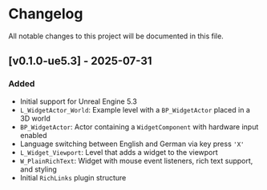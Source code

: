 # Changelog

All notable changes to this project will be documented in this file.

## [v0.1.0-ue5.3] - 2025-07-31

### Added

- Initial support for Unreal Engine 5.3
- `L_WidgetActor_World`: Example level with a `BP_WidgetActor` placed in a 3D world
- `BP_WidgetActor`: Actor containing a `WidgetComponent` with hardware input enabled
- Language switching between English and German via key press `'X'`
- `L_Widget_Viewport`: Level that adds a widget to the viewport
- `W_PlainRichText`: Widget with mouse event listeners, rich text support, and styling
- Initial `RichLinks` plugin structure